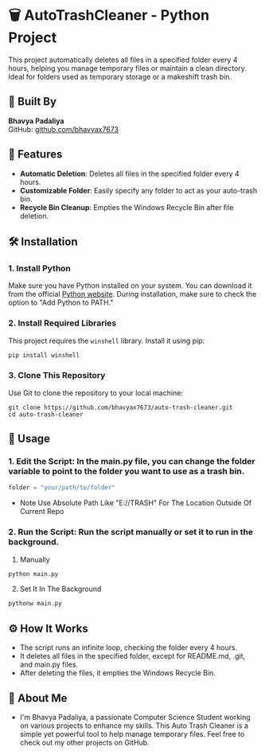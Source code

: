 # 🗑️ AutoTrashCleaner - Python Project

This project automatically deletes all files in a specified folder every 4 hours, helping you manage temporary files or maintain a clean directory. Ideal for folders used as temporary storage or a makeshift trash bin.

## 🔧 Built By

**Bhavya Padaliya**  
GitHub: [github.com/bhavyax7673](https://github.com/bhavyax7673)

## 🚀 Features

- **Automatic Deletion**: Deletes all files in the specified folder every 4 hours.
- **Customizable Folder**: Easily specify any folder to act as your auto-trash bin.
- **Recycle Bin Cleanup**: Empties the Windows Recycle Bin after file deletion.

## 🛠️ Installation

### 1. Install Python

Make sure you have Python installed on your system. You can download it from the official [Python website](https://www.python.org/downloads/). During installation, make sure to check the option to "Add Python to PATH."

### 2. Install Required Libraries

This project requires the `winshell` library. Install it using pip:

```python
pip install winshell
```

### 3. Clone This Repository

Use Git to clone the repository to your local machine:

```git
git clone https://github.com/bhavyax7673/auto-trash-cleaner.git
cd auto-trash-cleaner
```

## 📁 Usage

### 1. Edit the Script: In the main.py file, you can change the folder variable to point to the folder you want to use as a trash bin.

```python
folder = "your/path/to/folder"
```

- Note Use Absolute Path Like "E://TRASH" For The Location Outside Of Current Repo

### 2. Run the Script: Run the script manually or set it to run in the background.

1. Manually

```bash
python main.py
```

2. Set It In The Background

```bash
pythonw main.py
```

## ⚙️ How It Works

- The script runs an infinite loop, checking the folder every 4 hours.
- It deletes all files in the specified folder, except for README.md, .git, and main.py files.
- After deleting the files, it empties the Windows Recycle Bin.

## 👤 About Me

- I'm Bhavya Padaliya, a passionate Computer Science Student working on various projects to enhance my skills. This Auto Trash Cleaner is a simple yet powerful tool to help manage temporary files. Feel free to check out my other projects on GitHub.
